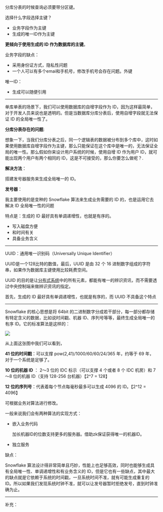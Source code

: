 



分库分表的时候查询必须要带分区键。

选择什么字段选择主键？

- 业务字段作为主键
- 生成的唯一ID作为主键



**更倾向于使用生成的 ID 作为数据库的主键**。

业务字段的缺点：

- 采用身份证方式，隐私性问题
- 一个人可以有多个emai和手机号，修改手机号会存在问题。外键



唯一ID：

- 生成可以随便引用

---

单库单表的场景下，我们可以使用数据库的自增字段作为 ID，因为这样最简单，对于开发人员来说也是透明的。但是当数据库分库分表后，使用自增字段就无法保证 ID 的全局唯一性了。



**分库分表存在的问题**:

想象一下，当我们分库分表之后，同一个逻辑表的数据被分布到多个库中，这时如果使用数据库自增字段作为主键，那么只能保证在这个库中是唯一的，无法保证全局的唯一性。那么假如你来设计用户系统的时候，使用自增 ID 作为用户 ID，就可能出现两个用户有两个相同的 ID，这是不可接受的，那么你要怎么做呢？.



**解决方法**：

搭建发号器服务来生成全局唯一的 ID。



**发号器**：

我主要使用的是变种的 Snowflake 算法来生成业务需要的 ID 的，也是运用它去解决 ID 全局唯一性的问题



特点是：生成的 ID 最好具有单调递增性，也就是有序的。

- 写入磁盘方便
- 和时间有关
- 具备业务含义

---

UUID：通用唯一识别码（Universally Unique Identifier）

UUID是一个128比特的数值，最后，UUID 是由 32 个 16 进制数字组成的字符串，如果作为数据库主键使用比较耗费空间。

UUID 的目的是让[分布式系统](https://baike.baidu.com/item/分布式系统)中的所有元素，都能有唯一的辨识资讯，而不需要透过中央控制端来做辨识资讯的指定。



首先，生成的 ID 最好具有单调递增性，也就是有序的，而 UUID 不具备这个特点

---



Snowflake 的核心思想是将 64bit 的二进制数字分成若干部分，每一部分都存储有特定含义的数据，比如说时间戳、机器 ID、序列号等等，最终生成全局唯一的有序 ID。它的标准算法是这样的：



<img src = "https://static001.geekbang.org/resource/image/2d/8d/2dee7e8e227a339f8f3cb6e7b47c0c8d.jpg"></img>

从上面这张图中我们可以看到，

**41 位的时间戳**：可以支撑 pow(2,41)/1000/60/60/24/365 年，约等于 69 年，对于一个系统是足够了。

**10 位的机器 ID** ： 2～3 位的 IDC 标示（可以支撑 4 个或者 8 个 IDC 机房）和 7～8 位的机器 ID（支持 128-256 台机器）【2^7 = 128】

**12 位的序列号**：代表着每个节点每毫秒最多可以生成 4096 的 ID。【2^12 = 4096】



可根据业务对算法进行修改。



一般来说我们会有两种算法的实现方式：

- 嵌入业务代码

  加长机器ID的位数支持更多的服务器。借助zk保证获得唯一的机器ID。

- 独立服务



缺点：

Snowflake 算法设计得非常简单且巧妙，性能上也足够高效，同时也能够生成具有全局唯一性、单调递增性和有业务含义的 ID，但是它也有一些缺点，其中最大的缺点就是它依赖于系统的时间戳，一旦系统时间不准，就有可能生成重复的 ID。所以如果我们发现系统时钟不准，就可以让发号器暂时拒绝发号，直到时钟准确为止。



---

补充：



